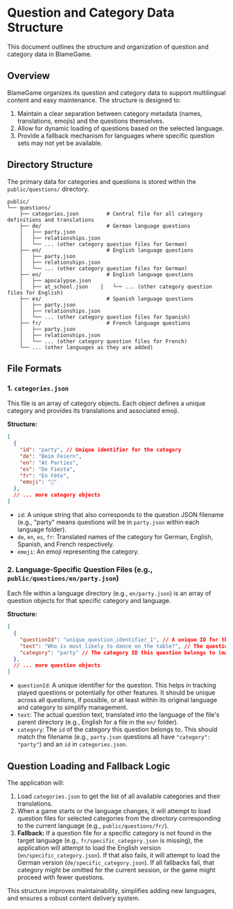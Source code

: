 # Question and Category Data Structure

This document outlines the structure and organization of question and category data in BlameGame.

## Overview

BlameGame organizes its question and category data to support multilingual content and easy maintenance. The structure is designed to:

1.  Maintain a clear separation between category metadata (names, translations, emojis) and the questions themselves.
2.  Allow for dynamic loading of questions based on the selected language.
3.  Provide a fallback mechanism for languages where specific question sets may not yet be available.

## Directory Structure

The primary data for categories and questions is stored within the `public/questions/` directory.

```
public/
└── questions/
    ├── categories.json         # Central file for all category definitions and translations
    ├── de/                     # German language questions
    │   ├── party.json
    │   ├── relationships.json
    │   └── ... (other category question files for German)
    ├── en/                     # English language questions
    │   ├── party.json
    │   ├── relationships.json
    │   └── ... (other category question files for German)
    ├── en/                     # English language questions
    │   ├── apocalypse.json
    │   ├── at_school.json    │   └── ... (other category question files for English)
    ├── es/                     # Spanish language questions
    │   ├── party.json
    │   ├── relationships.json
    │   └── ... (other category question files for Spanish)
    ├── fr/                     # French language questions
    │   ├── party.json
    │   ├── relationships.json
    │   └── ... (other category question files for French)
    └── ... (other languages as they are added)
```

## File Formats

### 1. `categories.json`

This file is an array of category objects. Each object defines a unique category and provides its translations and associated emoji.

**Structure:**
```json
[
  {
    "id": "party", // Unique identifier for the category
    "de": "Beim Feiern",
    "en": "At Parties",
    "es": "De Fiesta",
    "fr": "En Fête",
    "emoji": "🎉"
  },
  // ... more category objects
]
```
-   `id`: A unique string that also corresponds to the question JSON filename (e.g., "party" means questions will be in `party.json` within each language folder).
-   `de`, `en`, `es`, `fr`: Translated names of the category for German, English, Spanish, and French respectively.
-   `emoji`: An emoji representing the category.

### 2. Language-Specific Question Files (e.g., `public/questions/en/party.json`)

Each file within a language directory (e.g., `en/party.json`) is an array of question objects for that specific category and language.

**Structure:**
```json
[
  {
    "questionId": "unique_question_identifier_1", // A unique ID for this question
    "text": "Who is most likely to dance on the table?", // The question text in the specified language
    "category": "party" // The category ID this question belongs to (matches the filename and an ID in categories.json)
  },
  // ... more question objects
]
```
-   `questionId`: A unique identifier for the question. This helps in tracking played questions or potentially for other features. It should be unique across all questions, if possible, or at least within its original language and category to simplify management.
-   `text`: The actual question text, translated into the language of the file's parent directory (e.g., English for a file in the `en/` folder).
-   `category`: The `id` of the category this question belongs to. This should match the filename (e.g., `party.json` questions all have `"category": "party"`) and an `id` in `categories.json`.

## Question Loading and Fallback Logic

The application will:
1.  Load `categories.json` to get the list of all available categories and their translations.
2.  When a game starts or the language changes, it will attempt to load question files for selected categories from the directory corresponding to the current language (e.g., `public/questions/fr/`).
3.  **Fallback:** If a question file for a specific category is not found in the target language (e.g., `fr/specific_category.json` is missing), the application will attempt to load the English version (`en/specific_category.json`). If that also fails, it will attempt to load the German version (`de/specific_category.json`). If all fallbacks fail, that category might be omitted for the current session, or the game might proceed with fewer questions.

This structure improves maintainability, simplifies adding new languages, and ensures a robust content delivery system.